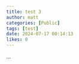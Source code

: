 ```yaml
---
title: test 3
author: matt
categories: [Public]
tags: [test]
date: 2024-07-17 00:14:13 
likes: 0
---
```


...